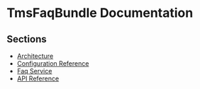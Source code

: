 TmsFaqBundle Documentation
==========================

Sections
--------

* [Architecture](architecture.md)
* [Configuration Reference](configuration_reference.md)
* [Faq Service](faq_service.md)
* [API Reference](api_reference.md)
